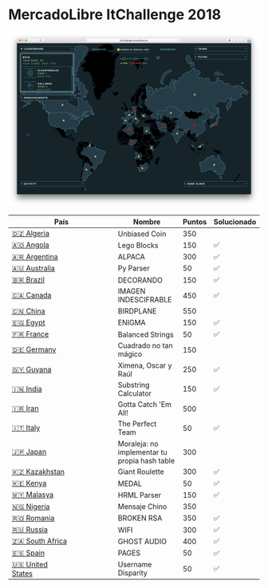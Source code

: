 # MercadoLibre ItChallenge 2018

![](_docs/dashboard.png)

| País                                | Nombre                                        | Puntos | Solucionado  
| ------------------------------------|-----------------------------------------------|--------|--------------
| [🇩🇿 Algeria](Algeria)               | Unbiased Coin                                 | 350    | 
| [🇦🇴 Angola](Angola)                 | Lego Blocks                                   | 150    | ✅
| [🇦🇷 Argentina](Argentina)           | ALPACA                                        | 300    | ✅
| [🇦🇺 Australia](Australia)           | Py Parser                                     | 50     | ✅
| [🇧🇷 Brazil](Brazil)                 | DECORANDO                                     | 150    | ✅
| [🇨🇦 Canada](Canada)                 | IMAGEN INDESCIFRABLE                          | 450    | ✅
| [🇨🇳 China](China)                   | BIRDPLANE                                     | 550    | 
| [🇪🇬 Egypt](Egypt)                   | ENIGMA                                        | 150    | ✅
| [🇫🇷 France](France)                 | Balanced Strings                              | 50     | ✅
| [🇩🇪 Germany](Germany)               | Cuadrado no tan mágico                        | 150    | 
| [🇬🇾 Guyana](Guyana)                 | Ximena, Oscar y Raúl                          | 250    | ✅
| [🇮🇳 India](India)                   | Substring Calculator                          | 150    | ✅
| [🇮🇷 Iran](Iran)                     | Gotta Catch 'Em All!                          | 500    | 
| [🇮🇹 Italy](Italy)                   | The Perfect Team                              | 50     | ✅
| [🇯🇵 Japan](Japan)                   | Moraleja: no implementar tu propia hash table | 300    | 
| [🇰🇿 Kazakhstan](Kazakhstan)         | Giant Roulette                                | 300    | ✅
| [🇰🇪 Kenya](Kenya)                   | MEDAL                                         | 50     | ✅
| [🇲🇾 Malasya](Malasya)               | HRML Parser                                   | 150    | ✅
| [🇳🇬 Nigeria](Nigeria)               | Mensaje Chino                                 | 350    | 
| [🇷🇴 Romania](Romania)               | BROKEN RSA                                    | 350    | ✅
| [🇷🇺 Russia](Russia)                 | WIFI                                          | 300    | ✅
| [🇿🇦 South Africa](South%20Africa)   | GHOST AUDIO                                   | 400    | ✅
| [🇪🇸 Spain](Spain)                   | PAGES                                         | 50     | ✅
| [🇺🇸 United States](United%20States)&nbsp;&nbsp;&nbsp;&nbsp;&nbsp;&nbsp;&nbsp;&nbsp;&nbsp;&nbsp;&nbsp;&nbsp;&nbsp;&nbsp;&nbsp;&nbsp;&nbsp;&nbsp;&nbsp;&nbsp;&nbsp;&nbsp;&nbsp;&nbsp;&nbsp;&nbsp;&nbsp;&nbsp;&nbsp;&nbsp;&nbsp;&nbsp;&nbsp;&nbsp;&nbsp;&nbsp;&nbsp;&nbsp;&nbsp;&nbsp;&nbsp; | Username Disparity                            | 50     | ✅
